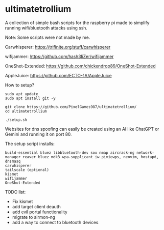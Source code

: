 # ultimatetrollium
A collection of simple bash scripts for the raspberry pi made to simplify running wifi/bluetooth attacks using ssh.

Note: Some scripts were not made by me. 

Carwhisperer: https://trifinite.org/stuff/carwhisperer

wifijammer: https://github.com/hash3liZer/wifijammer

OneShot-Extended: https://github.com/chickendrop89/OneShot-Extended

AppleJuice: https://github.com/ECTO-1A/AppleJuice

How to setup?
```
sudo apt update
sudo apt install git -y

git clone https://github.com/PixelGames987/ultimatetrollium/
cd ultimatetrollium

./setup.sh
```

Websites for dns spoofing can easily be created using an AI like ChatGPT or Gemini and running it on port 80.


The setup script installs:
```
build-essential bluez libbluetooth-dev sox nmap aircrack-ng network-manager reaver bluez mdk3 wpa-supplicant iw pixiewps, neovim, hostapd, dnsmasq
carwhisperer
tailscale (optional)
kismet
wifijammer
OneShot-Extended
```


TODO list:
- Fix kismet
- add target client deauth
- add evil portal functionality
- migrate to airmon-ng
- add a way to connect to bluetooth devices
